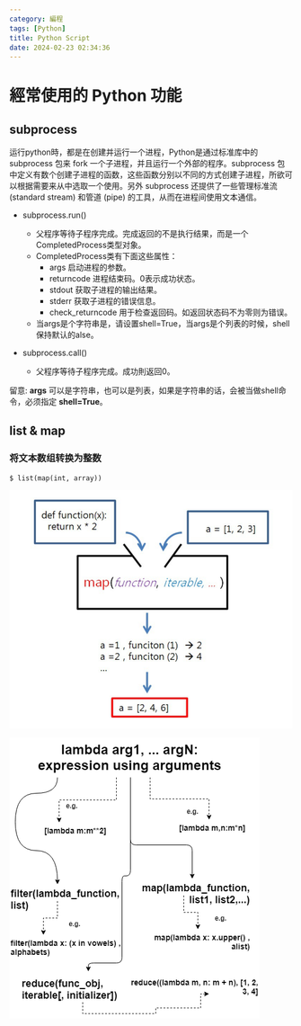 ```yaml
---
category: 編程
tags: [Python]
title: Python Script
date: 2024-02-23 02:34:36
---
```


# 經常使用的 Python 功能

## subprocess

运行python時，都是在创建并运行一个进程，Python是通过标准库中的 subprocess 包来 fork 一个子进程，并且运行一个外部的程序。subprocess 包中定义有数个创建子进程的函数，这些函数分别以不同的方式创建子进程，所欲可以根据需要来从中选取一个使用。另外 subprocess 还提供了一些管理标准流 (standard stream) 和管道 (pipe) 的工具，从而在进程间使用文本通信。

 - subprocess.run()
   - 父程序等待子程序完成。完成返回的不是执行结果，而是一个CompletedProcess类型对象。
   - CompletedProcess类有下面这些属性：
       - args 启动进程的参数。
       - returncode 进程结束码。0表示成功状态。
       - stdout 获取子进程的输出结果。
       - stderr 获取子进程的错误信息。
       - check_returncode 用于检查返回码。如返回状态码不为零则为错误。
    - 当args是个字符串是，请设置shell=True，当args是个列表的时候，shell保持默认的alse。

 - subprocess.call()
   - 父程序等待子程序完成。成功則返回0。


 留意: **args** 可以是字符串，也可以是列表，如果是字符串的话，会被当做shell命令，必须指定 **shell=True**。

 ## list & map

 ### 将文本数组转换为整数

```
$ list(map(int, array))
```   
![map](../assets/img/python/map.png)

![lamba](../assets/img/python/lambda.png)




